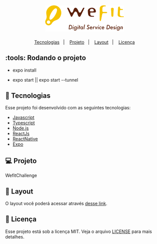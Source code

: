 <h1 align="center">
    <img alt="WefitChallenge" title="" src="https://github.com/IvanOliver131/wefit-challenge/blob/master/src/assets/logo-wefit.png" width="250px" />
</h1>
<p align="center">
  <a href="#rocket-tecnologias">Tecnologias</a>&nbsp;&nbsp;&nbsp;|&nbsp;&nbsp;&nbsp;
  <a href="#-projeto">Projeto</a>&nbsp;&nbsp;&nbsp;|&nbsp;&nbsp;&nbsp;
  <a href="#-layout">Layout</a>&nbsp;&nbsp;&nbsp;|&nbsp;&nbsp;&nbsp;
  <a href="#memo-licença">Licença</a>
</p>

## :tools: Rodando o projeto

- expo install

- expo start || expo start --tunnel

## :rocket: Tecnologias

Esse projeto foi desenvolvido com as seguintes tecnologias:

- [Javascript](https://developer.mozilla.org/pt-BR/docs/Web/JavaScript)
- [Typescript](https://www.typescriptlang.org/)
- [Node.js](https://nodejs.org/en/)
- [ReactJs](https://reactjs.org)
- [ReactNative](https://reactnative.dev)
- [Expo](https://expo.dev/)

## 💻 Projeto

WefitChallenge

## 🔖 Layout

O layout você poderá acessar através [desse link](https://www.figma.com/file/TETzIuf8UnkRGWSyxvPigc/Teste-Android-WeFit---2022?node-id=0%3A1).

## :memo: Licença

Esse projeto está sob a licença MIT. Veja o arquivo [LICENSE](LICENSE.md) para mais detalhes.
